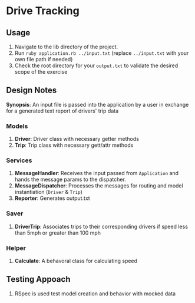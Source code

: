 # Drive Tracking

## Usage

1) Navigate to the lib directory of the project.
2) Run `ruby application.rb ../input.txt` (replace `../input.txt` with your own file path if needed)
3) Check the root directory for your `output.txt` to validate the desired scope of the exercise

## Design Notes

**Synopsis**: An input file is passed into the application by a user in exchange for a generated text report of drivers' trip data

### Models

1) **Driver**: Driver class with necessary getter methods
2) **Trip**: Trip class with necessary gett/attr methods

### Services

1) **MessageHandler**: Receives the input passed from `Application` and hands the message params to the dispatcher.
2) **MessageDispatcher**: Processes the messages for routing and model instantiation (`Driver` & `Trip`)
3) **Reporter**: Generates output.txt

### Saver

1) **DriverTrip**: Associates trips to their corresponding drivers if speed less than 5mph or greater than 100 mph

### Helper

1) **Calculate**: A behavoral class for calculating speed
   
## Testing Appoach

1) RSpec is used test model creation and behavior with mocked data



